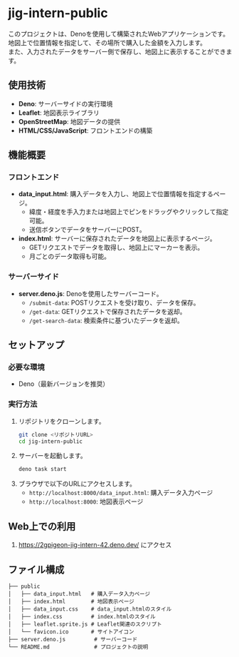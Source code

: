 # jig-intern-public

このプロジェクトは、Denoを使用して構築されたWebアプリケーションです。  
地図上で位置情報を指定して、その場所で購入した金額を入力します。  
また、入力されたデータをサーバー側で保存し、地図上に表示することができます。

## 使用技術

- **Deno**: サーバーサイドの実行環境
- **Leaflet**: 地図表示ライブラリ
- **OpenStreetMap**: 地図データの提供
- **HTML/CSS/JavaScript**: フロントエンドの構築

## 機能概要

### フロントエンド
- **data_input.html**: 購入データを入力し、地図上で位置情報を指定するページ。
  - 緯度・経度を手入力または地図上でピンをドラッグやクリックして指定可能。
  - 送信ボタンでデータをサーバーにPOST。
- **index.html**: サーバーに保存されたデータを地図上に表示するページ。
  - GETリクエストでデータを取得し、地図上にマーカーを表示。
  - 月ごとのデータ取得も可能。

### サーバーサイド
- **server.deno.js**: Denoを使用したサーバーコード。
  - `/submit-data`: POSTリクエストを受け取り、データを保存。
  - `/get-data`: GETリクエストで保存されたデータを返却。
  - `/get-search-data`: 検索条件に基づいたデータを返却。

## セットアップ

### 必要な環境
- Deno（最新バージョンを推奨）

### 実行方法
1. リポジトリをクローンします。
   ```bash
   git clone <リポジトリURL>
   cd jig-intern-public
   ```
2. サーバーを起動します。
   ```bash
   deno task start
   ```
3. ブラウザで以下のURLにアクセスします。
   - `http://localhost:8000/data_input.html`: 購入データ入力ページ
   - `http://localhost:8000`: 地図表示ページ

## Web上での利用

1. https://2gpigeon-jig-intern-42.deno.dev/ にアクセス

## ファイル構成

```
├── public
│   ├── data_input.html   # 購入データ入力ページ
│   ├── index.html        # 地図表示ページ
│   ├── data_input.css    # data_input.htmlのスタイル
│   ├── index.css         # index.htmlのスタイル
│   ├── leaflet.sprite.js # Leaflet関連のスクリプト
│   └── favicon.ico       # サイトアイコン
├── server.deno.js         # サーバーコード
└── README.md              # プロジェクトの説明
```
